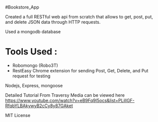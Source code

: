 #Bookstore_App

Created a full RESTful web api from scratch that allows to get, post, put, and delete JSON data through HTTP requests. <br>



Used a mongodb database <br>
# Tools Used : <br> 
- Robomongo (Robo3T) <br> 
- RestEasy Chrome extension for sending Post, Get, Delete, and Put request for testing  <br>

Nodejs, Express, mongoose 

Detailed Tutorial From Traversy Media can be viewed here <br>
https://www.youtube.com/watch?v=eB9Fq9I5ocs&list=PLillGF-RfqbYLBAkywyB2cCy8y87GAket <br>

MIT License 


